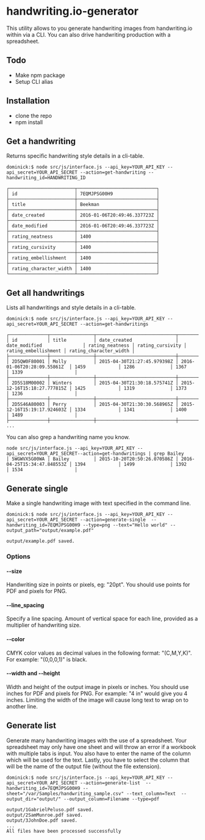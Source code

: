 # handwriting.io-generator 
This utility allows to you generate handwriting images from handwriting.io within via a CLI. You can also drive handwriting production with a spreadsheet.

## Todo
- Make npm package
- Setup CLI alias

## Installation

- clone the repo
- npm install

## Get a handwriting
Returns specific handwriting style details in a cli-table.
```
dominick:$ node src/js/interface.js --api_key=YOUR_API_KEY --api_secret=YOUR_API_SECRET --action=get-handwriting --handwriting_id=HANDWRITING_ID

┌────────────────────────┬─────────────────────────────┐
│ id                     │ 7EQMJPSG00H9                │
├────────────────────────┼─────────────────────────────┤
│ title                  │ Beekman                     │
├────────────────────────┼─────────────────────────────┤
│ date_created           │ 2016-01-06T20:49:46.337723Z │
├────────────────────────┼─────────────────────────────┤
│ date_modified          │ 2016-01-06T20:49:46.337723Z │
├────────────────────────┼─────────────────────────────┤
│ rating_neatness        │ 1400                        │
├────────────────────────┼─────────────────────────────┤
│ rating_cursivity       │ 1400                        │
├────────────────────────┼─────────────────────────────┤
│ rating_embellishment   │ 1400                        │
├────────────────────────┼─────────────────────────────┤
│ rating_character_width │ 1400                        │
└────────────────────────┴─────────────────────────────┘

```

## Get all handwritings
Lists all handwritings and style details in a cli-table.

```
dominick:$ node src/js/interface.js --api_key=YOUR_API_KEY --api_secret=YOUR_API_SECRET --action=get-handwritings

┌──────────────┬────────────────┬─────────────────────────────┬─────────────────────────────┬─────────────────┬──────────────────┬──────────────────────┬────────────────────────┐
│ id           │ title          │ date_created                │ date_modified               │ rating_neatness │ rating_cursivity │ rating_embellishment │ rating_character_width │
├──────────────┼────────────────┼─────────────────────────────┼─────────────────────────────┼─────────────────┼──────────────────┼──────────────────────┼────────────────────────┤
│ 2D5QW0F80001 │ Molly          │ 2015-04-30T21:27:45.979398Z │ 2016-01-06T20:28:09.55861Z  │ 1459            │ 1286             │ 1367                 │ 1339                   │
├──────────────┼────────────────┼─────────────────────────────┼─────────────────────────────┼─────────────────┼──────────────────┼──────────────────────┼────────────────────────┤
│ 2D5S18M00002 │ Winters        │ 2015-04-30T21:30:18.575741Z │ 2015-12-16T15:18:27.777815Z │ 1425            │ 1319             │ 1373                 │ 1236                   │
├──────────────┼────────────────┼─────────────────────────────┼─────────────────────────────┼─────────────────┼──────────────────┼──────────────────────┼────────────────────────┤
│ 2D5S46A80003 │ Perry          │ 2015-04-30T21:30:30.568965Z │ 2015-12-16T15:19:17.924603Z │ 1334            │ 1341             │ 1400                 │ 1489                   │
├──────────────┼────────────────┼─────────────────────────────┼─────────────────────────────┼─────────────────┼──────────────────┼──────────────────────┼────────────────────────┤
...
```

You can also grep a handwriting name you know.

```
node src/js/interface.js --api_key=YOUR_API_KEY --api_secret=YOUR_API_SECRET--action=get-handwritings | grep Bailey
│ 5WGWVX5G00WA │ Bailey         │ 2015-10-20T20:50:26.070586Z │ 2016-04-25T15:34:47.848553Z │ 1394            │ 1499             │ 1392                 │ 1534                   │

```

## Generate single
Make a single handwriting image with text specified in the command line.

```
dominick:$ node src/js/interface.js --api_key=YOUR_API_KEY --api_secret=YOUR_API_SECRET --action=generate-single  --handwriting_id=7EQMJPSG00H9 --type=png --text="Hello world" --output_path="output/example.pdf"

output/example.pdf saved.

```

### Options

#### --size
Handwriting size in points or pixels, eg: "20pt". You should use points for PDF and pixels for PNG.

#### --line_spacing
Specify a line spacing. Amount of vertical space for each line, provided as a multiplier of handwriting size.

#### --color
CMYK color values as decimal values in the following format: "(C,M,Y,K)". For example: "(0,0,0,1)" is black.

#### --width and --height
Width and height of the output image in pixels or inches. You should use inches for PDF and pixels for PNG. For example: "4 in" would give you 4 inches. Limiting the width of the image will cause long text to wrap on to another line.

## Generate list
Generate many handwriting images with the use of a spreadsheet. Your spreadsheet may only have one sheet and will throw an error if a workbook with multiple tabs is input. You also have to enter the name of the column which will be used for the text. Lastly, you have to select the column that will be the name of the output file (without the file extension).

```
dominick:$ node src/js/interface.js --api_key=YOUR_API_KEY --api_secret=YOUR_API_SECRET --action=generate-list  --handwriting_id=7EQMJPSG00H9 --sheet="/var/Samples/handwriting_sample.csv" --text_column=Text  --output_dir="output/" --output_column=Filename --type=pdf

output/1GabrielPeluso.pdf saved.
output/2SamMunroe.pdf saved.
output/3JohnDoe.pdf saved.
...
All files have been processed successfully

```
